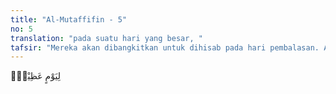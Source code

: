 ```yaml
---
title: "Al-Mutaffifin - 5"
no: 5
translation: "pada suatu hari yang besar, "
tafsir: "Mereka akan dibangkitkan untuk dihisab pada hari pembalasan. Allah menerangkan bahwa ketika itu semua umat manusia berdiri menghadap Allah Rabbul 'Alamin untuk dihisab dan diperiksa segala amal perbuatannya selama hidup di dunia. Semuanya dihisab dengan penuh keadilan karena Allah Mahaadil. Timbangan itu adalah lambang keadilan yang senantiasa harus ditegakkan dan dipertahankan."
---
```


لِيَوْمٍ عَظِيْمٍۙ
